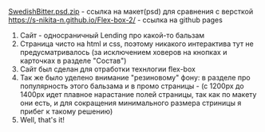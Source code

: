 [SwedishBitter.psd.zip](https://github.com/S-Nikita-N/Flex-box-2/files/6874620/SwedishBitter.psd.zip) - ссылка на макет(psd) для сравнения с версткой
https://s-nikita-n.github.io/Flex-box-2/ - ссылка на github pages
1) Сайт - односраничный Lending про какой-то бальзам  
2) Страница чисто на html и css, поэтому никакого интерактива тут не предусматривалось (за исключением ховеров на кнопках и карточках в разделе "Состав")  
3) Сайт был сделан для отработки технлогии flex-box  
4) Так же было уделено внимание "резиновому" фону: в разделе про популярность этого бальзама и в промо страницы - (с 1200px до 1400px идет плавное нарастание полей страницы, так как по макету они есть, и для сокращения минимального размера стриницы я прибег к такому решению)  
5) Well, that's it!  
